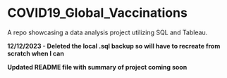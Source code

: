 # COVID19_Global_Vaccinations
A repo showcasing a data analysis project utilizing SQL and Tableau.

**12/12/2023 - Deleted the local .sql backup so will have to recreate from scratch when I can**

**Updated README file with summary of project coming soon**
